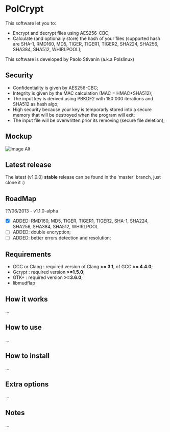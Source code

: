 PolCrypt
========

This software let you to:
* Encrypt and decrypt files using AES256-CBC;
* Calculate (and optionally store) the hash of your files (supported hash are SHA-1, RMD160, MD5, TIGER, TIGER1, TIGER2, SHA224, SHA256, SHA384, SHA512, WHIRLPOOL);

This software is developed by Paolo Stivanin (a.k.a Polslinux)

Security
--------
* Confidentiality is given by AES256-CBC;
* Integrity is given by the MAC calculation (MAC = HMAC+SHA512);
* The input key is derived using PBKDF2 with 150'000 iterations and SHA512 as hash algo;
* High security because your key is temporarly stored into a secure memory that will be destroyed when the program will exit;
* The input file will be overwritten prior its removing (secure file deletion);


Mockup
------
![Image Alt](https://raw.github.com/polslinux/PolCrypt/master/docs/polcrypt.png)

Latest release
--------------
The latest (v1.0.0) **stable** release can be found in the 'master' branch, just clone it :)

RoadMap
-------
??/06/2013 - v1.1.0-alpha
- [X] ADDED: RMD160, MD5, TIGER, TIGER1, TIGER2, SHA-1, SHA224, SHA256, SHA384, SHA512, WHIRLPOOL
- [ ] ADDED: double encryption;
- [ ] ADDED: better errors detection and resolution;

Requirements
------------
* GCC or Clang	: required version of Clang **>= 3.1**, of GCC **>= 4.4.0**;
* Gcrypt	: required version **>=1.5.0**;
* GTK+		: required version **>=3.6.0**;
* libmudflap

How it works
------------
...


How to use
----------
...



How to install
--------------
...


Extra options
-------------
...


Notes
-----
...
